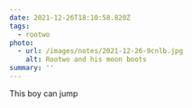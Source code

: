 ```yaml
---
date: 2021-12-26T18:10:58.820Z
tags:
  - rootwo
photo:
  - url: /images/notes/2021-12-26-9cnlb.jpg
    alt: Rootwo and his moon boots
summary: ''
---
```

This boy can jump
